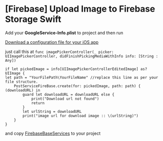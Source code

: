 # [Firebase] Upload Image to Firebase Storage Swift
Add your **GoogleService-Info.plist** to project and then run

[Download a configuration file for your iOS app](https://support.google.com/firebase/answer/7015592?hl=en#ios)


just call this at `func imagePickerController(_ picker: UIImagePickerController, didFinishPickingMediaWithInfo info: [String : Any])`

    if let pickedImage = info[UIImagePickerControllerEditedImage] as? UIImage {
    let path = "YourFilePath\YourFileName" //replace this line as per your file structure.
		PostServiceFireBase.create(for: pickedImage, path: path) { (downloadURL) in
			guard let downloadURL = downloadURL else {
				print("Download url not found")
				return
			}
			let urlString = downloadURL
			print("image url for download image :: \(urlString)")
		}
	}
  
  and copy [FirebaseBaseServices](https://github.com/shaharukhs/FirebaseUploadImageSwift/tree/master/fireBaseUploadImage/Model/FireBaseServices) to your project
